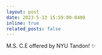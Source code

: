 ```yaml
---
layout: post
date: 2023-5-13 15:59:00-0400
inline: true
related_posts: false
---
```


M.S. C.E offered by NYU Tandon! :sparkles:
